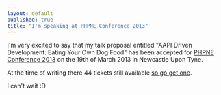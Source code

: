 ```yaml
---
layout: default
published: true
title: "I'm speaking at PHPNE Conference 2013"
---
```


I'm very excited to say that my talk proposal entitled "AAPI Driven Development: Eating Your Own Dog Food" has been accepted for [PHPNE Conference 2013](http://conference.phpne.org.uk/) on the 19th of March 2013 in Newcastle Upon Tyne.

At the time of writing there 44 tickets still available [so go get one](https://phpne13.eventbrite.co.uk/).

I can't wait :D